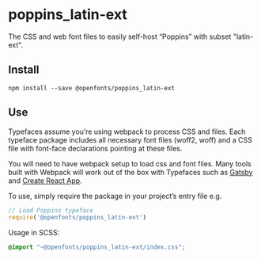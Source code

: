 
# poppins_latin-ext

The CSS and web font files to easily self-host “Poppins” with subset "latin-ext".

## Install

`npm install --save @openfonts/poppins_latin-ext`

## Use

Typefaces assume you’re using webpack to process CSS and files. Each typeface
package includes all necessary font files (woff2, woff) and a CSS file with
font-face declarations pointing at these files.

You will need to have webpack setup to load css and font files. Many tools built
with Webpack will work out of the box with Typefaces such as [Gatsby](https://github.com/gatsbyjs/gatsby)
and [Create React App](https://github.com/facebookincubator/create-react-app).

To use, simply require the package in your project’s entry file e.g.

```javascript
// Load Poppins typeface
require('@openfonts/poppins_latin-ext')
```

Usage in SCSS:
```scss
@import "~@openfonts/poppins_latin-ext/index.css";
```
